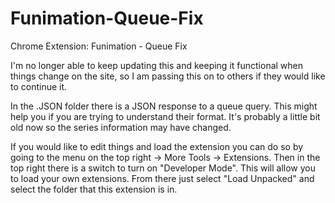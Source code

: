 # Funimation-Queue-Fix
Chrome Extension: Funimation - Queue Fix

I'm no longer able to keep updating this and keeping it functional when things change on the site, so I am passing this on to others if they would like to continue it.

In the .JSON folder there is a JSON response to a queue query. This might help you if you are trying to understand their format. It's probably a little bit old now so the series information may have changed.

If you would like to edit things and load the extension you can do so by going to the menu on the top right -> More Tools -> Extensions. Then in the top right there is a switch to turn on "Developer Mode". This will allow you to load your own extensions. From there just select "Load Unpacked" and select the folder that this extension is in.
